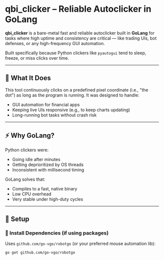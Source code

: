 # qbi_clicker – Reliable Autoclicker in GoLang

**qbi_clicker** is a bare-metal fast and reliable autoclicker built in **GoLang** for tasks where high uptime and consistency are critical — like trading UIs, bot defenses, or any high-frequency GUI automation.

Built specifically because Python clickers like `pyautogui` tend to sleep, freeze, or miss clicks over time.

---

## 🧠 What It Does

This tool continuously clicks on a predefined pixel coordinate (i.e., "the dot") as long as the program is running. It was designed to handle:

- GUI automation for financial apps
- Keeping live UIs responsive (e.g., to keep charts updating)
- Long-running bot tasks without crash risk

---

## ⚡ Why GoLang?

Python clickers were:
- Going idle after minutes
- Getting deprioritized by OS threads
- Inconsistent with millisecond timing

GoLang solves that:
- Compiles to a fast, native binary
- Low CPU overhead
- Very stable under high-duty cycles

---

## 🔧 Setup

### 🔨 Install Dependencies (if using packages)
Uses `github.com/go-vgo/robotgo` (or your preferred mouse automation lib):

```bash
go get github.com/go-vgo/robotgo
